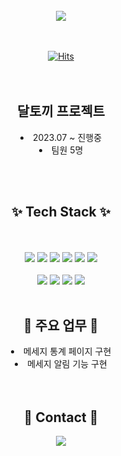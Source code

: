 <div align="center">
<br>
<img src="https://capsule-render.vercel.app/api?type=Soft&color=200589&height=150&section=header&text=🌕daltokki🐰&fontSize=90" />
<br><br><br>

[![Hits](https://hits.seeyoufarm.com/api/count/incr/badge.svg?url=https%3A%2F%2Fgithub.com%2Fmungji7%2F-daltokki-&count_bg=%23AB20FD&title_bg=%237D12FF&icon=instacart.svg&icon_color=%23E7E7E7&title=hits&edge_flat=false)]((https://github.com/mungji7/-daltokki-))
<br><br><br>
<h2>달토끼 프로젝트</h2>
<li>2023.07 ~ 진행중</li>
<li>팀원 5명</li>

<br><br><h2>✨ Tech Stack ✨</h2><br><br>
<img src="https://img.shields.io/badge/SpringBoot-6DB33F?style=flat-square&logo=SpringBoot&logoColor=white"/></a>
<img src="https://img.shields.io/badge/HTML-E34F26?style=flat-square&logo=HTML5&logoColor=white"/>
<img src="https://img.shields.io/badge/CSS3-1572B6?style=flat-square&logo=CSS&logoColor=white"/> 
<img src="https://img.shields.io/badge/javascript-F7DF1E?style=flat-square&logo=javascript&logoColor=white"/>
<img src="https://img.shields.io/badge/typescript-3178C6?style=flat-square&logo=typescript&logoColor=white"/>
<img src="https://img.shields.io/badge/jquery-0769AD?style=flat-square&logo=jquery&logoColor=white"/><br><br>
<img src="https://img.shields.io/badge/mongodb-47A248?style=flat-square&logo=mongodb&logoColor=white"/>
<img src="https://img.shields.io/badge/intellijidea-000000?style=flat-square&logo=intellijidea&logoColor=white"/>
<img src="https://img.shields.io/badge/github-181717?style=flat-square&logo=github&logoColor=white"/>
<img src="https://img.shields.io/badge/notion-000000?style=flat-square&logo=github&logoColor=notion"/>
<br><br>
<h2>🐹 주요 업무 🐹</h2>
<li>메세지 통계 페이지 구현</li>
<li>메세지 알림 기능 구현</li>
<br><br>
<h2>🌈 Contact 🌈</h2>
<p>
  <a href="mailto:creamy.9416@gmail.com"><img src="https://img.shields.io/badge/Gmail-d14836?style=flat-square&logo=Gmail&logoColor=white&link=creamy.9416@gmail.com"/></a>
</p>

</div>
